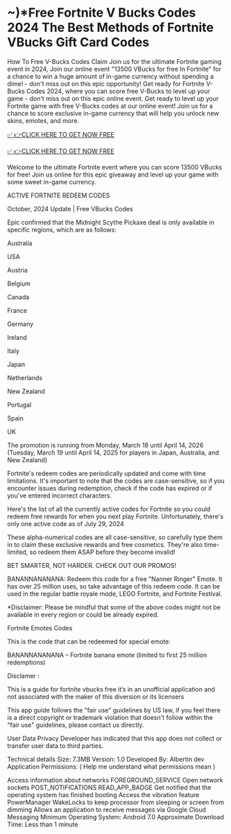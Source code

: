 # ~)*Free Fortnite V Bucks Codes 2024 The Best Methods of Fortnite VBucks Gift Card Codes

How To Free V-Bucks Codes Claim Join us for the ultimate Fortnite gaming event in 2024, Join our online event "13500 VBucks for free In Fortnite" for a chance to win a huge amount of in-game currency without spending a dime! - don't miss out on this epic opportunity! Get ready for Fortnite V-Bucks Codes 2024, where you can score free V-Bucks to level up your game - don't miss out on this epic online event. Get ready to level up your Fortnite game with free V-Bucks codes at our online event! Join us for a chance to score exclusive in-game currency that will help you unlock new skins, emotes, and more.

[✅ 👉CLICK HERE TO GET NOW FREE](https://shorter.me/W-reX)

[✅ 👉CLICK HERE TO GET NOW FREE](https://shorter.me/W-reX)

Welcome to the ultimate Fortnite event where you can score 13500 VBucks for free! Join us online for this epic giveaway and level up your game with some sweet in-game currency.

ACTIVE FORTNITE REDEEM CODES

October, 2024 Update | Free VBucks Codes

Epic confirmed that the Midnight Scythe Pickaxe deal is only available in specific regions, which are as follows:

Australia

USA

Austria

Belgium

Canada

France

Germany

Ireland

Italy

Japan

Netherlands

New Zealand

Portugal

Spain

UK

The promotion is running from Monday, March 18 until April 14, 2026 (Tuesday, March 19 until April 14, 2025 for players in Japan, Australia, and New Zealand)

Fortnite's redeem codes are periodically updated and come with time limitations. It's important to note that the codes are case-sensitive, so if you encounter issues during redemption, check if the code has expired or if you've entered incorrect characters.

Here's the list of all the currently active codes for Fortnite so you could redeem free rewards for when you next play Fortnite. Unfortunately, there's only one active code as of July 29, 2024

These alpha-numerical codes are all case-sensitive, so carefully type them in to claim these exclusive rewards and free cosmetics. They're also time-limited, so redeem them ASAP before they become invalid!

BET SMARTER, NOT HARDER. CHECK OUT OUR PROMOS!

BANANNANANANA: Redeem this code for a free "Nanner Ringer" Emote. It has over 25 million uses, so take advantage of this redeem code. It can be used in the regular battle royale mode, LEGO Fortnite, and Fortnite Festival.

*Disclaimer: Please be mindful that some of the above codes might not be available in every region or could be already expired.

Fortnite Emotes Codes

This is the code that can be redeemed for special emote:

BANANNANANANA – Fortnite banana emote (limited to first 25 million redemptions)

Disclamer :

This is a guide for fortnite vbucks free it’s in an unofficial application and not associated with the maker of this diversion or its licensers

This app guide follows the "fair use" guidelines by US law, if you feel there is a direct copyright or trademark violation that doesn't follow within the "fair use" guidelines, please contact us directly.

User Data Privacy
Developer has indicated that this app does not collect or transfer user data to third parties.

Technical details
Size: 7.3MB Version: 1.0 Developed By: Albertin dev Application Permissions: ( Help me understand what permissions mean )

Access information about networks
FOREGROUND_SERVICE
Open network sockets
POST_NOTIFICATIONS
READ_APP_BADGE
Get notified that the operating system has finished booting
Access the vibration feature
PowerManager WakeLocks to keep processor from sleeping or screen from dimming
Allows an application to receive messages via Google Cloud Messaging
Minimum Operating System: Android 7.0 Approximate Download Time: Less than 1 minute  
